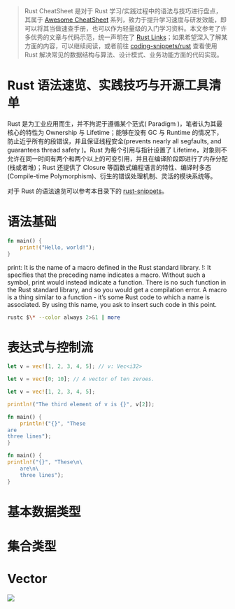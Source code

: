 

> Rust CheatSheet 是对于 Rust 学习/实践过程中的语法与技巧进行盘点，其属于 [Awesome CheatSheet](https://github.com/wx-chevalier/Awesome-CheatSheets/) 系列，致力于提升学习速度与研发效能，即可以将其当做速查手册，也可以作为轻量级的入门学习资料。本文参考了许多优秀的文章与代码示范，统一声明在了 [Rust Links](https://github.com/wx-chevalier/Awesome-Lists/blob/master/ProgrammingLanguage/Rust)；如果希望深入了解某方面的内容，可以继续阅读[]()，或者前往 [coding-snippets/rust]() 查看使用 Rust 解决常见的数据结构与算法、设计模式、业务功能方面的代码实现。

# Rust 语法速览、实践技巧与开源工具清单

Rust 是为工业应用而生，并不拘泥于遵循某个范式( Paradigm )，笔者认为其最核心的特性为 Ownership 与 Lifetime；能够在没有 GC 与 Runtime 的情况下，防止近乎所有的段错误，并且保证线程安全(prevents nearly all segfaults, and guarantees thread safety )。Rust 为每个引用与指针设置了 Lifetime，对象则不允许在同一时间有两个和两个以上的可变引用，并且在编译阶段即进行了内存分配(栈或者堆)；Rust 还提供了 Closure 等函数式编程语言的特性、编译时多态(Compile-time Polymorphism)、衍生的错误处理机制、灵活的模块系统等。

对于 Rust 的语法速览可以参考本目录下的 [rust-snippets](https://parg.co/QN9)。

# 语法基础

```rs
fn main() {
    print!("Hello, world!");
}
```

print: It is the name of a macro defined in the Rust standard library.
!: It specifies that the preceding name indicates a macro. Without such a symbol, print would instead indicate a function. There is no such function in the Rust standard library, and so you would get a compilation error. A macro is a thing similar to a function - it’s some Rust code to which a name is associated. By using this name, you ask to insert such code in this point.

```sh
rustc $\* --color always 2>&1 | more
```

# 表达式与控制流

```rs
let v = vec![1, 2, 3, 4, 5]; // v: Vec<i32>

let v = vec![0; 10]; // A vector of ten zeroes.

let v = vec![1, 2, 3, 4, 5];

println!("The third element of v is {}", v[2]);
```

```rs
fn main() {
    println!("{}", "These
are
three lines");
}

fn main() {
println!("{}", "These\n\
    are\n\
    three lines");
}
```

# 基本数据类型

# 集合类型

# Vector

![](https://parg.co/U8w)
